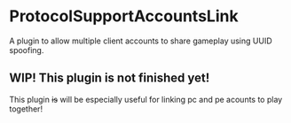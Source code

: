 # ProtocolSupportAccountsLink
A plugin to allow multiple client accounts to share gameplay using UUID spoofing.

## WIP! This plugin is not finished yet!

This plugin ~~is~~ will be especially useful for linking pc and pe acounts to play together!

